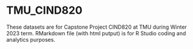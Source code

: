 # TMU_CIND820
These datasets are for Capstone Project CIND820 at TMU during Winter 2023 term.
RMarkdown file (with html putput) is for R Studio coding and analytics purposes.
